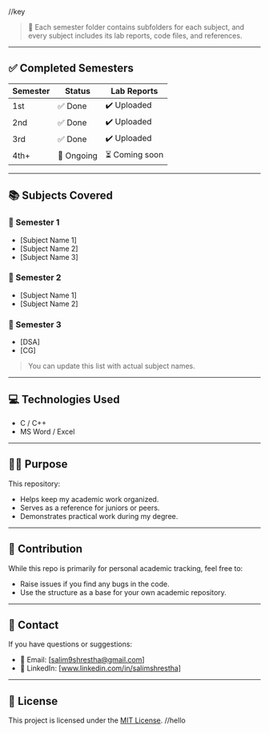 //key
> 📌 Each semester folder contains subfolders for each subject, and every subject includes its lab reports, code files, and references.

---

## ✅ Completed Semesters

| Semester | Status   | Lab Reports |
|----------|----------|-------------|
| 1st      | ✅ Done   | ✔️ Uploaded |
| 2nd      | ✅ Done   | ✔️ Uploaded |
| 3rd      | ✅ Done   | ✔️ Uploaded |
| 4th+     | 🔄 Ongoing | ⏳ Coming soon |

---

## 📚 Subjects Covered

### 📘 Semester 1
- [Subject Name 1]
- [Subject Name 2]
- [Subject Name 3]

### 📙 Semester 2
- [Subject Name 1]
- [Subject Name 2]

### 📗 Semester 3
- [DSA]
- [CG]

> You can update this list with actual subject names.

---

## 💻 Technologies Used
- C / C++
- MS Word / Excel

---

## 🧑‍🔬 Purpose
This repository:
- Helps keep my academic work organized.
- Serves as a reference for juniors or peers.
- Demonstrates practical work during my degree.

---

## 🤝 Contribution
While this repo is primarily for personal academic tracking, feel free to:
- Raise issues if you find any bugs in the code.
- Use the structure as a base for your own academic repository.

---

## 📩 Contact
If you have questions or suggestions:

- 📧 Email: [salim9shrestha@gmail.com]
- 🔗 LinkedIn: [www.linkedin.com/in/salimshrestha]

---

## 📜 License
This project is licensed under the [MIT License](LICENSE).
//hello
